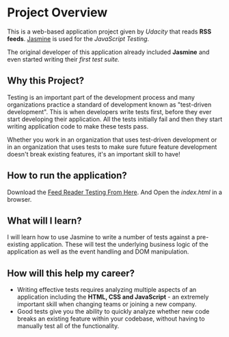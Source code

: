 # Project Overview

This is a web-based application project given by *Udacity* that reads **RSS feeds**. [Jasmine](http://jasmine.github.io/) is used for the *JavaScript Testing*. 

The original developer of this application already included **Jasmine** and even started writing their *first test suite.*

## Why this Project?

Testing is an important part of the development process and many organizations practice a standard of development known as "test-driven development". This is when developers write tests first, before they ever start developing their application. All the tests initially fail and then they start writing application code to make these tests pass.

Whether you work in an organization that uses test-driven development or in an organization that uses tests to make sure future feature development doesn't break existing features, it's an important skill to have!

## How to run the application?
 Download the [Feed Reader Testing From Here](). And Open the *index.html* in a browser. 


## What will I learn?

I will learn how to use Jasmine to write a number of tests against a pre-existing application. These will test the underlying business logic of the application as well as the event handling and DOM manipulation.


## How will this help my career?

* Writing effective tests requires analyzing multiple aspects of an application including the **HTML, CSS and JavaScript** - an extremely important skill when changing teams or joining a new company.
* Good tests give you the ability to quickly analyze whether new code breaks an existing feature within your codebase, without having to manually test all of the functionality.


